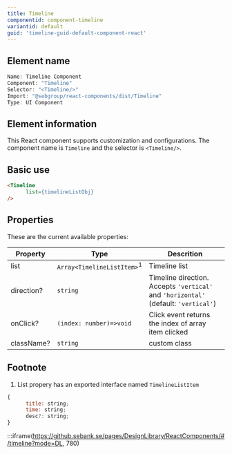 ```yaml
---
title: Timeline
componentid: component-timeline
variantid: default
guid: 'timeline-guid-default-component-react'
---
```


## Element name
```javascript
Name: Timeline Component
Component: "Timeline"
Selector: "<Timeline/>"
Import: "@sebgroup/react-components/dist/Timeline"
Type: UI Component
```

## Element information 
This React component supports customization and configurations. The component name is `Timeline` and the selector is `<Timeline/>`.

## Basic use
```html
<Timeline
      list={timelineListObj}
/>
```

## Properties
These are the current available properties:

| Property    | Type                                  | Descrition                                                  |
| ----------  | ------------------------------------- | ----------------------------------------------------------- |
| list        | `Array<TimelineListItem>`<sup>1</sup> | Timeline list                                               |
| direction?  | `string`                              | Timeline direction. Accepts `'vertical'` and `'horizontal'` (default: `'vertical'`) |
| onClick?    | `(index: number)=>void`               | Click event returns the index of array item clicked         |
| className?  | `string`                              | custom class                                                |

## Footnote
1. List propery has an exported interface named `TimelineListItem`
```javascript
{
      title: string;
      time: string;
      desc?: string;
}
```
:::iframe(https://github.sebank.se/pages/DesignLibrary/ReactComponents/#/timeline?mode=DL, 780)